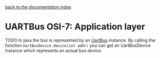 [back to the documentation index](../)  

# UARTBus OSI-7: Application layer

TODO
In java the bus is represented by an [UartBus](http://uartbus.localhost.hu/documentation/doxygen/classeu_1_1javaexperience_1_1electronic_1_1uartbus_1_1rpc_1_1client_1_1UartBus.html) instance.
By calling the function `UartBusDevice device(int addr)` you can get an UartBusDevice instance which represents an actual bus device.


